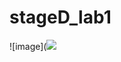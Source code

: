 # stageD_lab1
![image](![](https://user-images.githubusercontent.com/118039330/213907260-e5fc03c5-2477-474b-82af-1ef1c3a7cd83.png)
